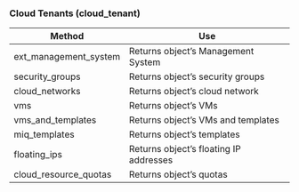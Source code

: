 ### Cloud Tenants (cloud\_tenant)

| Method                  | Use                                    |
| ----------------------- | -------------------------------------- |
| ext\_management\_system | Returns object’s Management System     |
| security\_groups        | Returns object’s security groups       |
| cloud\_networks         | Returns object’s cloud network         |
| vms                     | Returns object’s VMs                   |
| vms\_and\_templates     | Returns object’s VMs and templates     |
| miq\_templates          | Returns object’s templates             |
| floating\_ips           | Returns object’s floating IP addresses |
| cloud\_resource\_quotas | Returns object’s quotas                |
